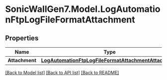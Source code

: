 # SonicWallGen7.Model.LogAutomationFtpLogFileFormatAttachment

## Properties

Name | Type | Description | Notes
------------ | ------------- | ------------- | -------------
**Attachment** | [**LogAutomationFtpLogFileFormatAttachmentAttachment**](LogAutomationFtpLogFileFormatAttachmentAttachment.md) |  | [optional] 

[[Back to Model list]](../README.md#documentation-for-models) [[Back to API list]](../README.md#documentation-for-api-endpoints) [[Back to README]](../README.md)

